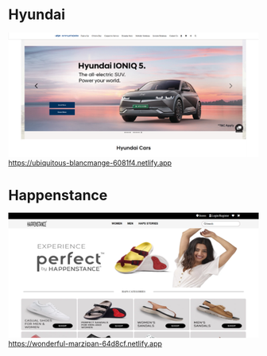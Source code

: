 <h1>Hyundai</h1>

<a href="https://ubiquitous-blancmange-6081f4.netlify.app"><img src="hyundai image.png"></a>
https://ubiquitous-blancmange-6081f4.netlify.app


<h1>Happenstance</h1>

<a href="https://wonderful-marzipan-64d8cf.netlify.app"><img src="happenstance image.png"></a>
https://wonderful-marzipan-64d8cf.netlify.app
